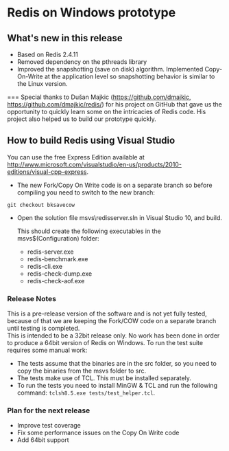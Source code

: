Redis on Windows prototype
===
## What's new in this release

- Based on Redis 2.4.11
- Removed dependency on the pthreads library
- Improved the snapshotting (save on disk) algorithm. Implemented Copy-On-Write at the application level so snapshotting behavior is similar to the Linux version.

===
Special thanks to Dušan Majkic (https://github.com/dmajkic, https://github.com/dmajkic/redis/) for his project on GitHub that gave us the opportunity to quickly learn some on the intricacies of Redis code. His project also helped us to build our prototype quickly.

## How to build Redis using Visual Studio

You can use the free Express Edition available at http://www.microsoft.com/visualstudio/en-us/products/2010-editions/visual-cpp-express.

- The new Fork/Copy On Write code is on a separate branch so before compiling you need to switch to the new branch:
<pre><code>git checkout bksavecow</code></pre>
    

- Open the solution file msvs\redisserver.sln in Visual Studio 10, and build.

    This should create the following executables in the msvs\$(Configuration) folder:

    - redis-server.exe
    - redis-benchmark.exe
    - redis-cli.exe
    - redis-check-dump.exe
    - redis-check-aof.exe


### Release Notes

This is a pre-release version of the software and is not yet fully tested, because of that we are keeping the Fork/COW code on a separate branch until testing is completed.  
This is intended to be a 32bit release only. No work has been done in order to produce a 64bit version of Redis on Windows.
To run the test suite requires some manual work:

- The tests assume that the binaries are in the src folder, so you need to copy the binaries from the msvs folder to src. 
- The tests make use of TCL. This must be installed separately.
- To run the tests you need to install MinGW & TCL and run the following command: `tclsh8.5.exe tests/test_helper.tcl`.

### Plan for the next release

- Improve test coverage
- Fix some performance issues on the Copy On Write code
- Add 64bit support


 